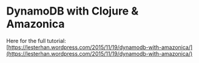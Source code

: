 # DynamoDB with Clojure & Amazonica

Here for the full tutorial: [https://lesterhan.wordpress.com/2015/11/19/dynamodb-with-amazonica/](https://lesterhan.wordpress.com/2015/11/19/dynamodb-with-amazonica/)